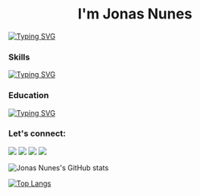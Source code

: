 <h1 align="center">I'm Jonas Nunes</h1>

<a href="https://git.io/typing-svg"><img src="https://readme-typing-svg.herokuapp.com?font=Fira+Code&pause=1000&width=435&lines=Analista+de+Seguran%C3%A7a+da+Informa%C3%A7%C3%A3o" alt="Typing SVG" /></a>

### Skills

<a href="https://git.io/typing-svg"><img src="https://readme-typing-svg.herokuapp.com?font=Fira+Code&pause=1000&width=435&lines=Desenvolvimento+Web+-+HTML+%7C+CSS;Windows+%7C+Linux;Redes+de+Computadores;Seguran%C3%A7a+da+Informa%C3%A7%C3%A3o" alt="Typing SVG" /></a>

### Education

[![Typing SVG](https://readme-typing-svg.demolab.com?font=Fira+Code&pause=1000&width=435&lines=An%C3%A1lise+e+Desenv.+de+Sistemas)](https://git.io/typing-svg)

### Let's connect:
<a href="https://www.linkedin.com/in/jonassnunees" target="_blank"><img src="https://img.shields.io/badge/-LinkedIn-%230077B5?style=for-the-badge&logo=linkedin&logoColor=white" target="_blank"></a> 
<a href="https://instagram.com/jonasnunesjj" target="_blank"><img src="https://img.shields.io/badge/-Instagram-%23E4405F?style=for-the-badge&logo=instagram&logoColor=white" target="_blank"></a>
<a href="https://www.facebook.com/jonas.nunes.56" target="_blank"><img src="https://img.shields.io/badge/Facebook-1877F2?style=for-the-badge&logo=facebook&logoColor=white" target="_blank"></a>
<a href="https://www.twitter.com/jonas_nunees" target="blank"><img src="https://img.shields.io/badge/Twitter-1DA1F2?style=for-the-badge&logo=twitter&logoColor=white" target="_blank"></a>

![Jonas Nunes's GitHub stats](https://github-readme-stats.vercel.app/api?username=jonasnunes&show_icons=true&theme=tokyonight)

[![Top Langs](https://github-readme-stats.vercel.app/api/top-langs/?username=jonasnunes&layout=compact&hide=jupyter%20notebook,python,javascript,sass&theme=tokyonight)](https://github.com/anuraghazra/github-readme-stats)
